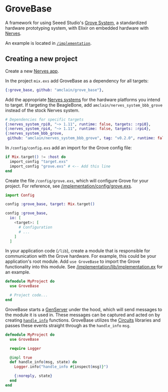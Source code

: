 # GroveBase

A framework for using Seeed Studio's [Grove System](http://wiki.seeedstudio.com/Grove_System/), a standardized hardware prototyping system, with Elixir on embedded hardware with [Nerves](https://nerves-project.org/).

An example is located in [`/implementation`](implementation).

## Creating a new project

Create a new [Nerves app](https://hexdocs.pm/nerves/getting-started.html#creating-a-new-nerves-app).

In the project `mix.exs` add GroveBase as a dependency for all targets:
```ex
{:grove_base, github: "amclain/grove_base"},
```

Add the appropriate [Nerves systems](https://hexdocs.pm/nerves/targets.html#supported-targets-and-systems) for the hardware platforms you intend to target. If targeting the BeagleBone, add `amclain/nerves_system_bbb_grove` instead of the stock Nerves system.

```ex
# Dependencies for specific targets
{:nerves_system_rpi0, "~> 1.11", runtime: false, targets: :rpi0},
{:nerves_system_rpi4, "~> 1.11", runtime: false, targets: :rpi4},
{:nerves_system_bbb_grove,
 github: "amclain/nerves_system_bbb_grove", tag: "v0.2.0", runtime: false, targets: :bbb}
```

In `/config/config.exs` add an import for the Grove config file:

```ex
if Mix.target() != :host do
  import_config "target.exs"
  import_config "grove.exs" # <-- Add this line
end
```

Create the file `/config/grove.exs`, which will configure Grove for your project. For reference, see [/implementation/config/grove.exs](implementation/config/grove.exs).

```ex
import Config

config :grove_base, target: Mix.target()

config :grove_base,
  io: [
    <target>: [
      # Configuration
      # ...
    ]
  ]

```

In your application code (`/lib`), create a module that is responsible for communication with the Grove hardware. For example, this could be your application's root module. Add `use GroveBase` to import the Grove functionality into this module. See [/implementation/lib/implementation.ex](implementation/lib/implementation.ex) for an example.

```ex
defmodule MyProject do
  use GroveBase

  # Project code...
end

```

GroveBase starts a [GenServer](https://hexdocs.pm/elixir/GenServer.html) under the hood, which will send messages to the module it is used in. These messages can be captured and acted on by creating [`handle_info`](https://hexdocs.pm/elixir/GenServer.html#c:handle_info/2) functions. GroveBase utilizes the [Circuits](https://elixir-circuits.github.io/) libraries and passes these events straight through as the `handle_info` `msg`.

```ex
defmodule MyProject do
  use GroveBase

  require Logger

  @impl true
  def handle_info(msg, state) do
    Logger.info("handle_info #{inspect(msg)}")

    {:noreply, state}
  end
end
```
